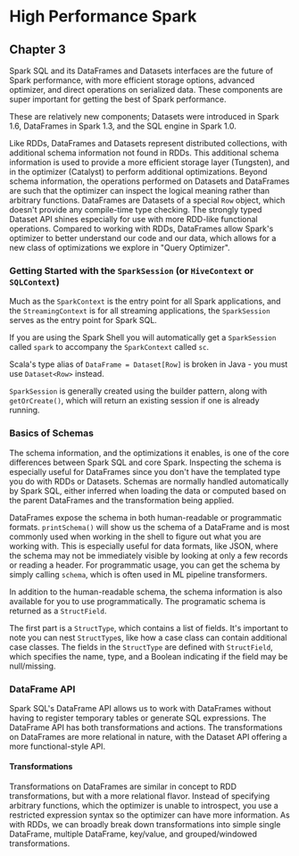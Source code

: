 # High Performance Spark

## Chapter 3

Spark SQL and its DataFrames and Datasets interfaces are the future of Spark performance, with more efficient storage options, advanced optimizer, and direct operations on serialized data.
These components are super important for getting the best of Spark performance.

These are relatively new components; Datasets were introduced in Spark 1.6, DataFrames in Spark 1.3, and the SQL engine in Spark 1.0.

Like RDDs, DataFrames and Datasets represent distributed collections, with additional schema information not found in RDDs.
This additional schema information is used to provide a more efficient storage layer (Tungsten), and in the optimizer (Catalyst) to perform additional optimizations.
Beyond schema information, the operations performed on Datasets and DataFrames are such that the optimizer can inspect the logical meaning rather than arbitrary functions.
DataFrames are Datasets of a special `Row` object, which doesn't provide any compile-time type checking.
The strongly typed Dataset API shines especially for use with more RDD-like functional operations.
Compared to working with RDDs, DataFrames allow Spark's optimizer to better understand our code and our data, which allows for a new class of optimizations we explore in "Query Optimizer".

### Getting Started with the `SparkSession` (or `HiveContext` or `SQLContext`)

Much as the `SparkContext` is the entry point for all Spark applications, and the `StreamingContext` is for all streaming applications, the `SparkSession` serves as the entry point for Spark SQL.

If you are using the Spark Shell you will automatically get a `SparkSession` called `spark` to accompany the `SparkContext` called `sc`.

Scala's type alias of `DataFrame = Dataset[Row]` is broken in Java - you must use `Dataset<Row>` instead.

`SparkSession` is generally created using the builder pattern, along with `getOrCreate()`, which will return an existing session if one is already running.

### Basics of Schemas

The schema information, and the optimizations it enables, is one of the core differences between Spark SQL and core Spark.
Inspecting the schema is especially useful for DataFrames since you don't have the templated type you do with RDDs or Datasets.
Schemas are normally handled automatically by Spark SQL, either inferred when loading the data or computed based on the parent DataFrames and the transformation being applied.

DataFrames expose the schema in both human-readable or programmatic formats.
`printSchema()` will show us the schema of a DataFrame and is most commonly used when working in the shell to figure out what you are working with.
This is especially useful for data formats, like JSON, where the schema may not be immediately visible by looking at only a few records or reading a header.
For programmatic usage, you can get the schema by simply calling `schema`, which is often used in ML pipeline transformers.

In addition to the human-readable schema, the schema information is also available for you to use programmatically.
The programatic schema is returned as a `StructField`.

The first part is a `StructType`, which contains a list of fields.
It's important to note you can nest `StructType`s, like how a case class can contain additional case classes.
The fields in the `StructType` are defined with `StructField`, which specifies the name, type, and a Boolean indicating if the field may be null/missing.

### DataFrame API

Spark SQL's DataFrame API allows us to work with DataFrames without having to register temporary tables or generate SQL expressions.
The DataFrame API has both transformations and actions.
The transformations on DataFrames are more relational in nature, with the Dataset API offering a more functional-style API.

#### Transformations

Transformations on DataFrames are similar in concept to RDD transformations, but with a more relational flavor.
Instead of specifying arbitrary functions, which the optimizer is unable to introspect, you use a restricted expression syntax so the optimizer can have more information.
As with RDDs, we can broadly break down transformations into simple single DataFrame, multiple DataFrame, key/value, and grouped/windowed transformations.
